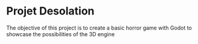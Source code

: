 # Projet Desolation

The objective of this project is to create a basic horror game with Godot to showcase the possibilities of the 3D engine
